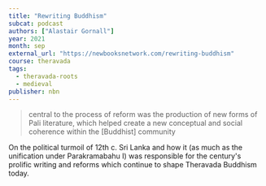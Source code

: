 ```yaml
---
title: "Rewriting Buddhism"
subcat: podcast
authors: ["Alastair Gornall"]
year: 2021
month: sep
external_url: "https://newbooksnetwork.com/rewriting-buddhism"
course: theravada
tags: 
  - theravada-roots
  - medieval
publisher: nbn
---
```


> central to the process of reform was the production of new forms of Pali literature, which helped create a new conceptual and social coherence within the [Buddhist] community

On the political turmoil of 12th c. Sri Lanka and how it (as much as the unification under Parakramabahu I) was responsible for the century's prolific writing and reforms which continue to shape Theravada Buddhism today.

